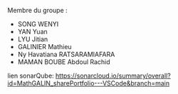 Membre du groupe : <br>
- SONG WENYI <br>
- YAN Yuan <br>
- LYU Jitian <br>
- GALINIER Mathieu <br>
- Ny Havatiana RATSARAMIAFARA <br>
- MAMAN BOUBE Abdoul Rachid <br>


lien sonarQube: https://sonarcloud.io/summary/overall?id=MathGALIN_sharePortfolio---VSCode&branch=main
